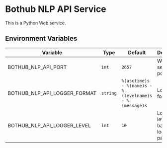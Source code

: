 # Bothub NLP API Service

This is a Python Web service.

## Environment Variables

| Variable | Type | Default | Description |
|--|--|--|--|
| BOTHUB_NLP_API_PORT | `int` | `2657` | Web service port |
| BOTHUB_NLP_API_LOGGER_FORMAT | `string` | `%(asctime)s - %(name)s - %(levelname)s - %(message)s` | Logger format |
| BOTHUB_NLP_API_LOGGER_LEVEL | `int` | `10` | Logger level, value based in logging package. |

